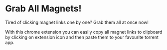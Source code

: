 # Grab All Magnets!

Tired of clicking magnet links one by one? Grab them all at once now! <br>

With this chrome extension you can easily copy all magnet links to clipboard by clicking on extension icon and then paste them to your favourite torrent app.
